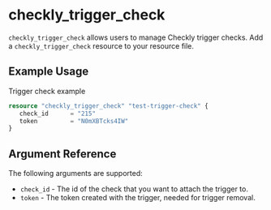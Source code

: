 # checkly_trigger_check
`checkly_trigger_check` allows users to manage Checkly trigger checks. Add a `checkly_trigger_check` resource to your resource file.

## Example Usage

Trigger check example

```terraform
resource "checkly_trigger_check" "test-trigger-check" {
   check_id      = "215"
   token         = "N0mXBTcks4IW"
}
```

## Argument Reference
The following arguments are supported:
* `check_id` - The id of the check that you want to attach the trigger to.
* `token` - The token created with the trigger, needed for trigger removal.
